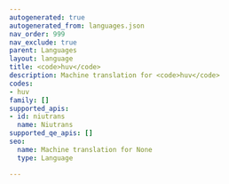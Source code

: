 ```yaml
---
autogenerated: true
autogenerated_from: languages.json
nav_order: 999
nav_exclude: true
parent: Languages
layout: language
title: <code>huv</code>
description: Machine translation for <code>huv</code>
codes:
- huv
family: []
supported_apis:
- id: niutrans
  name: Niutrans
supported_qe_apis: []
seo:
  name: Machine translation for None
  type: Language

---
```


